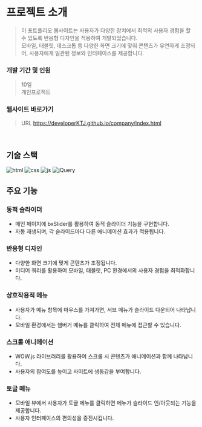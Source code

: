 # 프로젝트 소개

>이 포트폴리오 웹사이트는 사용자가 다양한 장치에서 최적의 사용자 경험을 할 수 있도록 반응형 디자인을 적용하여 개발되었습니다.\
>모바일, 태블릿, 데스크톱 등 다양한 화면 크기에 맞춰 콘텐츠가 유연하게 조정되어, 사용자에게 일관된 정보와 인터페이스를 제공합니다.

### 개발 기간 및 인원
>10일\
>개인프로젝트

### 웹사이트 바로가기
>URL https://developerKTJ.github.io/company/index.html
<br/>

## 기술 스택

![html](https://img.shields.io/badge/HTML5-E34F26?style=flat-square&amp;logo=html5&amp;logoColor=white)
![css](https://img.shields.io/badge/CSS3-1572B6?style=flat-square&amp;logo=css3&amp;logoColor=white)
![js](https://img.shields.io/badge/JavaScript-F7DF1E?style=flat-square&amp;logo=javascript&amp;logoColor=black)
![jQuery](https://img.shields.io/badge/jQuery-0769AD?style=flat-square&amp;logo=jQuery&amp;logoColor=white)
<br/>

## 주요 기능

### 동적 슬라이더
- 메인 페이지에 bxSlider를 활용하여 동적 슬라이더 기능을 구현합니다.
- 자동 재생되며, 각 슬라이드마다 다른 애니메이션 효과가 적용됩니다.

### 반응형 디자인
- 다양한 화면 크기에 맞게 콘텐츠가 조정됩니다.
- 미디어 쿼리를 활용하여 모바일, 태블릿, PC 환경에서의 사용자 경험을 최적화합니다.

### 상호작용적 메뉴
- 사용자가 메뉴 항목에 마우스를 가져가면, 서브 메뉴가 슬라이드 다운되어 나타납니다.
- 모바일 환경에서는 햄버거 메뉴를 클릭하여 전체 메뉴에 접근할 수 있습니다.

### 스크롤 애니메이션
- WOW.js 라이브러리를 활용하여 스크롤 시 콘텐츠가 애니메이션과 함께 나타납니다.
- 사용자의 참여도를 높이고 사이트에 생동감을 부여합니다.

### 토글 메뉴
- 모바일 뷰에서 사용자가 토글 메뉴를 클릭하면 메뉴가 슬라이드 인/아웃되는 기능을 제공합니다.
- 사용자 인터페이스의 편의성을 증진시킵니다.
